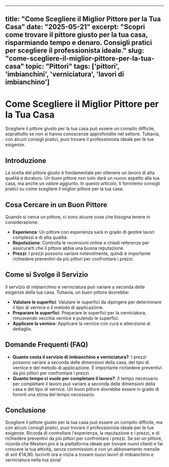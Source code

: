 
---
title: "Come Scegliere il Miglior Pittore per la Tua Casa"
date: "2025-05-21"
excerpt: "Scopri come trovare il pittore giusto per la tua casa, risparmiando tempo e denaro. Consigli pratici per scegliere il professionista ideale."
slug: "come-scegliere-il-miglior-pittore-per-la-tua-casa"
topic: "Pittori"
tags: ['pittori', 'imbianchini', 'verniciatura', 'lavori di imbianchino']
---

# Come Scegliere il Miglior Pittore per la Tua Casa

Scegliere il pittore giusto per la tua casa può essere un compito difficile, soprattutto se non si hanno conoscenze approfondite nel settore. Tuttavia, con alcuni consigli pratici, puoi trovare il professionista ideale per le tue esigenze.

## Introduzione

La scelta del pittore giusto è fondamentale per ottenere un lavoro di alta qualità e duraturo. Un buon pittore non solo darà un nuovo aspetto alla tua casa, ma anche un valore aggiunto. In questo articolo, ti forniremo consigli pratici su come scegliere il miglior pittore per la tua casa.

## Cosa Cercare in un Buon Pittore

Quando si cerca un pittore, ci sono alcune cose che bisogna tenere in considerazione:

*   **Esperienza**: Un pittore con esperienza sarà in grado di gestire lavori complessi e di alta qualità.
*   **Reputazione**: Controlla le recensioni online e chiedi referenze per assicurarti che il pittore abbia una buona reputazione.
*   **Prezzi**: I prezzi possono variare notevolmente, quindi è importante richiedere preventivi da più pittori per confrontare i prezzi.

## Come si Svolge il Servizio

Il servizio di imbianchino e verniciatura può variare a seconda delle esigenze della tua casa. Tuttavia, un buon pittore dovrebbe:

*   **Valutare le superfici**: Valutare le superfici da dipingere per determinare il tipo di vernice e il metodo di applicazione.
*   **Preparare le superfici**: Preparare le superfici per la verniciatura, rimuovendo vecchia vernice e pulendo le superfici.
*   **Applicare la vernice**: Applicare la vernice con cura e attenzione al dettaglio.

## Domande Frequenti (FAQ)

*   **Quanto costa il servizio di imbianchino e verniciatura?**: I prezzi possono variare a seconda delle dimensioni della casa, del tipo di vernice e del metodo di applicazione. È importante richiedere preventivi da più pittori per confrontare i prezzi.
*   **Quanto tempo ci vuole per completare il lavoro?**: Il tempo necessario per completare il lavoro può variare a seconda delle dimensioni della casa e del tipo di vernice. Un buon pittore dovrebbe essere in grado di fornirti una stima del tempo necessario.

## Conclusione

Scegliere il pittore giusto per la tua casa può essere un compito difficile, ma con alcuni consigli pratici, puoi trovare il professionista ideale per le tue esigenze. Ricorda di controllare l'esperienza, la reputazione e i prezzi, e di richiedere preventivi da più pittori per confrontare i prezzi. Se sei un pittore, ricorda che Mestieri.pro è la piattaforma ideale per trovare nuovi clienti e far crescere la tua attività, senza commissioni e con un abbonamento mensile di soli €14,90. Iscriviti ora e inizia a trovare nuovi lavori di imbianchino e verniciatura nella tua zona!
